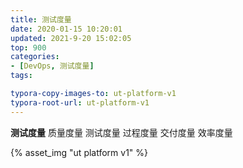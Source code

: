 ```yaml
---
title: 测试度量
date: 2020-01-15 10:20:01
updated: 2021-9-20 15:02:05
top: 900
categories: 
- [DevOps, 测试度量]
tags:

typora-copy-images-to: ut-platform-v1
typora-root-url: ut-platform-v1
---
```


**测试度量**
质量度量
测试度量
过程度量
交付度量
效率度量

{% asset_img  "ut platform v1" %}